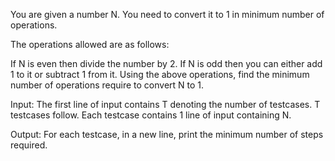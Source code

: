 You are given a number N. You need to convert it to 1 in minimum number of operations.

The operations allowed are as follows:

If N is even then divide the number by 2.
If N is odd then you can either add 1 to it or subtract 1 from it.
Using the above operations, find the minimum number of operations require to convert N to 1.

Input:
The first line of input contains T denoting the number of testcases. T testcases follow. Each testcase contains 1 line of input containing N.

Output:
For each testcase, in a new line, print the minimum number of steps required.